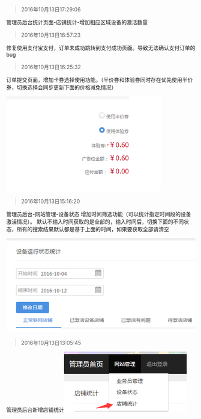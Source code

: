 > 2016年10月13日17:29:06

  管理员后台统计页面-店铺统计-增加相应区域设备的激活数量

> 2016年10月13日16:57:23

 修复使用支付宝支付，订单未成功跳转到支付成功页面。导致无法确认支付订单的bug

> 2016年10月13日16:25:32
  
  订单提交页面，增加卡券选择使用功能。（半价券和体验券同时存在优先使用半价券，切换选择会同步更新下面的价格减免情况）


![](/assets/12.png)

> 2016年10月13日15:16:20

管理员后台-网站管理-设备状态 增加时间筛选功能（可以统计指定时间段的设备激活情况）。 默认不输入时间获取的是全部的，输入时间后，切换下面的不同状态，所有的搜索结果默认都是基于上面的时间，如果要获取全部请清空


 ![](/assets/QQ截图20161013151725.png)

> 2016年10月13日13:05:45

管理员后台新增店铺统计![](/assets/QQ截图20161013130350.png)